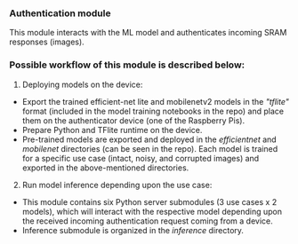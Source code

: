 ### Authentication module

This module interacts with the ML model and authenticates incoming SRAM responses (images).

### Possible workflow of this module is described below:
1. Deploying models on the device:
*  Export the trained efficient-net lite and mobilenetv2 models in the *"tflite"* format (included in the model training notebooks in the repo) and place them on the authenticator device (one of the Raspberry Pis).
*  Prepare Python and TFlite runtime on the device.
*  Pre-trained models are exported and deployed in the *efficientnet* and *mobilenet* directories (can be seen in the repo). Each model is trained for a specific use case (intact, noisy, and corrupted images) and exported in the above-mentioned directories. 
  
2. Run model inference depending upon the use case:
* This module contains six Python server submodules (3 use cases x 2 models), which will interact with the respective model depending upon the received incoming authentication request coming from a device.
* Inference submodule is organized in the *inference* directory.



